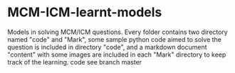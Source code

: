# MCM-ICM-learnt-models
Models in solving MCM/ICM questions.
Every folder contains two directory named "code" and "Mark", some sample python code aimed to solve the question is included in directory "code", and a markdown document "content" with some images are included in each "Mark" directory to keep track of the learning.
code see branch master
